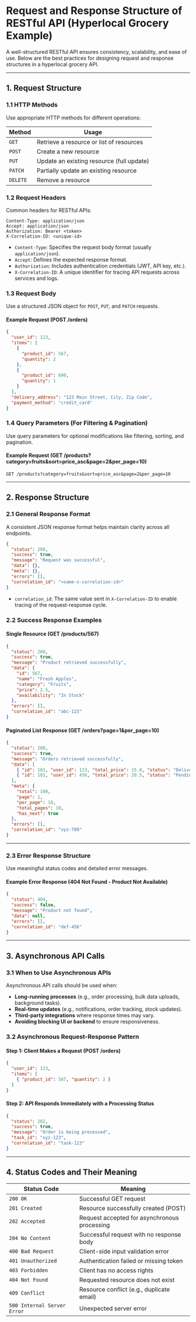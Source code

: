 # Request and Response Structure of RESTful API (Hyperlocal Grocery Example)

A well-structured RESTful API ensures consistency, scalability, and ease of use. Below are the best practices for designing request and response structures in a hyperlocal grocery API.

---

## **1. Request Structure**
### **1.1 HTTP Methods**
Use appropriate HTTP methods for different operations:

| Method   | Usage |
|----------|------------------------------------------------|
| `GET`    | Retrieve a resource or list of resources |
| `POST`   | Create a new resource |
| `PUT`    | Update an existing resource (full update) |
| `PATCH`  | Partially update an existing resource |
| `DELETE` | Remove a resource |

### **1.2 Request Headers**
Common headers for RESTful APIs:
```http
Content-Type: application/json
Accept: application/json
Authorization: Bearer <token>
X-Correlation-ID: <unique-id>
```
- `Content-Type`: Specifies the request body format (usually `application/json`).
- `Accept`: Defines the expected response format.
- `Authorization`: Includes authentication credentials (JWT, API key, etc.).
- `X-Correlation-ID`: A unique identifier for tracing API requests across services and logs.

### **1.3 Request Body**
Use a structured JSON object for `POST`, `PUT`, and `PATCH` requests.

#### **Example Request (POST /orders)**
```json
{
  "user_id": 123,
  "items": [
    {
      "product_id": 567,
      "quantity": 2
    },
    {
      "product_id": 890,
      "quantity": 1
    }
  ],
  "delivery_address": "123 Main Street, City, Zip Code",
  "payment_method": "credit_card"
}
```

### **1.4 Query Parameters (For Filtering & Pagination)**
Use query parameters for optional modifications like filtering, sorting, and pagination.

#### **Example Request (GET /products?category=fruits&sort=price_asc&page=2&per_page=10)**
```http
GET /products?category=fruits&sort=price_asc&page=2&per_page=10
```

---

## **2. Response Structure**
### **2.1 General Response Format**
A consistent JSON response format helps maintain clarity across all endpoints.

```json
{
  "status": 200,
  "success": true,
  "message": "Request was successful",
  "data": {},
  "meta": {},
  "errors": [],
  "correlation_id": "<same-x-correlation-id>"
}
```
- `correlation_id`: The same value sent in `X-Correlation-ID` to enable tracing of the request-response cycle.

### **2.2 Success Response Examples**
#### **Single Resource (GET /products/567)**
```json
{
  "status": 200,
  "success": true,
  "message": "Product retrieved successfully",
  "data": {
    "id": 567,
    "name": "Fresh Apples",
    "category": "Fruits",
    "price": 2.5,
    "availability": "In Stock"
  },
  "errors": [],
  "correlation_id": "abc-123"
}
```

#### **Paginated List Response (GET /orders?page=1&per_page=10)**
```json
{
  "status": 200,
  "success": true,
  "message": "Orders retrieved successfully",
  "data": [
    { "id": 101, "user_id": 123, "total_price": 15.0, "status": "Delivered" },
    { "id": 102, "user_id": 456, "total_price": 20.5, "status": "Pending" }
  ],
  "meta": {
    "total": 100,
    "page": 1,
    "per_page": 10,
    "total_pages": 10,
    "has_next": true
  },
  "errors": [],
  "correlation_id": "xyz-789"
}
```

---

### **2.3 Error Response Structure**
Use meaningful status codes and detailed error messages.

#### **Example Error Response (404 Not Found - Product Not Available)**
```json
{
  "status": 404,
  "success": false,
  "message": "Product not found",
  "data": null,
  "errors": [],
  "correlation_id": "def-456"
}
```

---

## **3. Asynchronous API Calls**
### **3.1 When to Use Asynchronous APIs**
Asynchronous API calls should be used when:
- **Long-running processes** (e.g., order processing, bulk data uploads, background tasks).
- **Real-time updates** (e.g., notifications, order tracking, stock updates).
- **Third-party integrations** where response times may vary.
- **Avoiding blocking UI or backend** to ensure responsiveness.

### **3.2 Asynchronous Request-Response Pattern**
#### **Step 1: Client Makes a Request (POST /orders)**
```json
{
  "user_id": 123,
  "items": [
    { "product_id": 567, "quantity": 2 }
  ]
}
```
#### **Step 2: API Responds Immediately with a Processing Status**
```json
{
  "status": 202,
  "success": true,
  "message": "Order is being processed",
  "task_id": "xyz-123",
  "correlation_id": "task-123"
}
```

---

## **4. Status Codes and Their Meaning**
| Status Code | Meaning |
|-------------|------------------------------------------------|
| `200 OK` | Successful GET request |
| `201 Created` | Resource successfully created (POST) |
| `202 Accepted` | Request accepted for asynchronous processing |
| `204 No Content` | Successful request with no response body |
| `400 Bad Request` | Client-side input validation error |
| `401 Unauthorized` | Authentication failed or missing token |
| `403 Forbidden` | Client has no access rights |
| `404 Not Found` | Requested resource does not exist |
| `409 Conflict` | Resource conflict (e.g., duplicate email) |
| `500 Internal Server Error` | Unexpected server error |



